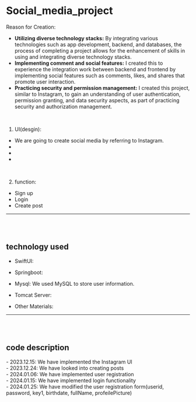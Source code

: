 # Social_media_project

  Reason for Creation:
  - <b>Utilizing diverse technology stacks:</b> By integrating various technologies such as app development, backend, and databases, the process of completing a project allows for the enhancement of skills in using and integrating diverse technology stacks.
  - <b>Implementing comment and social features:</b> I created this to experience the integration work between backend and frontend by implementing social features such as comments, likes, and shares that promote user interaction.
  - <b>Practicing security and permission management:</b> I created this project, similar to Instagram, to gain an understanding of user authentication, permission granting, and data security aspects, as part of practicing security and authorization management.
<br>






1. UI(desgin):
  - We are going to create social media by referring to Instagram.
  - 
  - 
  - 

<br>

2. function:
  - Sign up
  - Login
  - Create post


<hr>
<br>
<br>
<h2>technology used</h2>

- SwiftUI: 

- Springboot: 
  
- Mysql: We used MySQL to store user information.
  
- Tomcat Server: 
  
- Other Materials:

<hr>
<br>
<br>
<h2>code description</h2>
  - 2023.12.15: We have implemented the Instagram UI <br>
  - 2023.12.24: We have looked into creating posts <br>
  - 2024.01.06: We have implemented user registration <br>
  - 2024.01.15: We have implemented login functionality <br>
  - 2024.01.25: We have modified the user registration form(userid, password, key1, birthdate, fullName, profeilePicture) <br>
